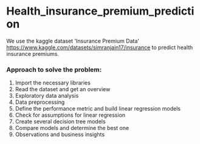 # Health_insurance_premium_prediction

We use the kaggle dataset 'Insurance Premium Data' https://www.kaggle.com/datasets/simranjain17/insurance to predict health insurance premiums.

### Approach to solve the problem:

1. Import the necessary libraries
2. Read the dataset and get an overview
3. Exploratory data analysis
4. Data preprocessing 
5. Define the performance metric and build linear regression models
6. Check for assumptions for linear regression
7. Create several decision tree models
8. Compare models and determine the best one
9. Observations and business insights
